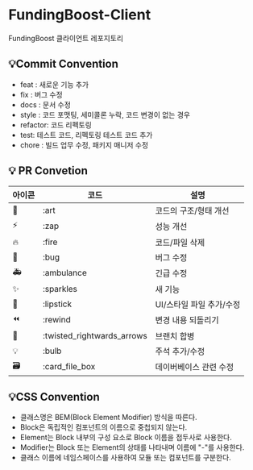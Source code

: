 # FundingBoost-Client
FundingBoost 클라이언트 레포지토리


## 💡Commit Convention
-   feat : 새로운 기능 추가
-   fix : 버그 수정
-   docs : 문서 수정
-   style : 코드 포맷팅, 세미콜론 누락, 코드 변경이 없는 경우
-   refactor: 코드 리펙토링
-   test: 테스트 코드, 리펙토링 테스트 코드 추가
-   chore : 빌드 업무 수정, 패키지 매니저 수정

## 💡 PR Convetion

| 아이콘 | 코드                       | 설명                     |
| ------ | -------------------------- | ------------------------ |
| 🎨     | :art                       | 코드의 구조/형태 개선    |
| ⚡️    | :zap                       | 성능 개선                |
| 🔥     | :fire                      | 코드/파일 삭제           |
| 🐛     | :bug                       | 버그 수정                |
| 🚑     | :ambulance                 | 긴급 수정                |
| ✨     | :sparkles                  | 새 기능                  |
| 💄     | :lipstick                  | UI/스타일 파일 추가/수정 |
| ⏪     | :rewind                    | 변경 내용 되돌리기       |
| 🔀     | :twisted_rightwards_arrows | 브랜치 합병              |
| 💡     | :bulb                      | 주석 추가/수정           |
| 🗃      | :card_file_box             | 데이버베이스 관련 수정   |

## 💡CSS Convention
- 클래스명은 BEM(Block Element Modifier) 방식을 따른다.
- Block은 독립적인 컴포넌트의 이름으로 중첩되지 않는다.
- Element는 Block 내부의 구성 요소로 Block 이름을 접두사로 사용한다.
- Modifier는 Block 또는 Element의 상태를 나타내며 이름에 "-"를 사용한다.
- 클래스 이름에 네임스페이스를 사용하여 모듈 또는 컴포넌트를 구분한다.


